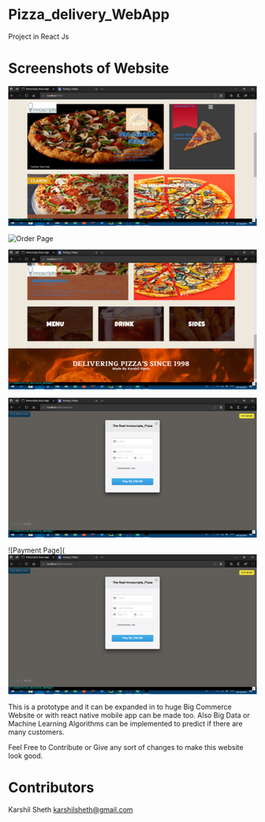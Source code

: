 # Pizza_delivery_WebApp
Project in React Js

# Screenshots of Website
![Main Page](https://github.com/karshil2309/Pizza_delivery_WebApp/blob/master/Screenshot%20(92).png?raw=true "Main Page")

![Order Page](https://github.com/karshil2309/Pizza_delivery_WebApp/blob/master/Screenshot%20(95).png.png?raw=true "Order Page")

![Bottom Page](https://github.com/karshil2309/Pizza_delivery_WebApp/blob/master/Screenshot%20(93).png?raw=true "Main Page")

![M Page](https://github.com/karshil2309/Pizza_delivery_WebApp/blob/master/Screenshot%20(90).png?raw=true "M Page")

![Payment Page](![Payment Page](https://github.com/karshil2309/Pizza_delivery_WebApp/blob/master/Screenshot%20(90).png?raw=true "Payment")

This is a prototype and it can be expanded in to huge Big Commerce Website or with react native mobile app can be made too. Also Big Data or Machine 
Learning Algorithms can be implemented to predict if there are many customers. 

Feel Free to Contribute or Give any sort of changes to make this website look good.

# Contributors
Karshil Sheth
karshilsheth@gmail.com

